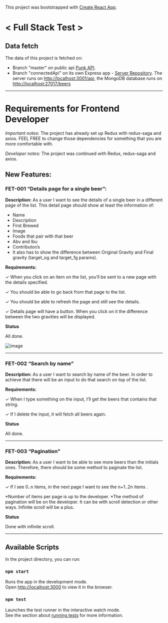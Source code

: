 This project was bootstrapped with [Create React App](https://github.com/facebook/create-react-app).


# < Full Stack Test >

## Data fetch

The data of this project is fetched on:

- Branch "master" on public api [Punk API](https://punkapi.com/documentation/v2).
- Branch "connectedApi" on its own Express app - [Server Repository](https://github.com/Olga1305/fullstack-test-backend). The server runs on [http://localhost:3001/api](http://localhost:3001/api), the MongoDB database runs on [http://localhost:27017/beers](http://localhost:27017/beers)
---

# Requirements for Frontend Developer

*Important notes*: The project has already set up Redux with redux-saga and axios. FEEL FREE to change those dependencies for something that you are more comfortable with.

*Developer notes*: The project was continued with Redux, redux-saga and axios. 

## New Features:

### FET-001 “Details page for a single beer”:
**Description:**
As a user I want to see the details of a single beer in a different page of the list.
This detail page should show at least the information of:
- Name
- Description
- First Brewed
- Image
- Foods that pair with that beer
- Abv and Ibu
- Contributor/s
- It also has to show the difference between Original Gravity and Final gravity (target_og and target_fg params).

**Requirements:**

✓ When you click on an item on the list, you’ll be sent to a new page with the details specified.

✓ You should be able to go back from that page to the list.

✓ You should be able to refresh the page and still see the details.

✓ Details page will have a button. When you click on it the difference between the two gravities will be displayed.

**Status**

All done.

![image](https://live.staticflickr.com/65535/49213049867_73c485b40f_h.jpg)

---
### FET-002 “Search by name”
**Description:**
As a user I want to search by name of the beer. In order to achieve that there
will be an input to do that search on top of the list.

**Requirements:**

✓ When I type something on the input, I’ll get the beers that contains that string.

✓ If I delete the input, it will fetch all beers again.

**Status**

All done.

---
### FET-003 “Pagination”

**Description:**
As a user I want to be able to see more beers than the initials ones. Therefore,
there should be some method to paginate the list.

**Requirements:**

✓ If I see 0..n items, in the next page I want to see the n+1..2n items .

*Number of items per page is up to the developer.
*The method of pagination will be on the developer. It can be with scroll detection or other ways. Infinite scroll will be a plus.

**Status**

Done with infinite scroll.

---


## Available Scripts

In the project directory, you can run:

### `npm start`

Runs the app in the development mode.<br />
Open [http://localhost:3000](http://localhost:3000) to view it in the browser.


### `npm test`

Launches the test runner in the interactive watch mode.<br />
See the section about [running tests](https://facebook.github.io/create-react-app/docs/running-tests) for more information.
